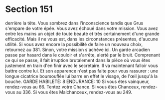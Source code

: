 # Section 151

derrière la tête. Vous sombrez dans l'inconscience tandis que
Grus s'empare de votre épée. Vous avez échoué dans votre
mission.
Vous avez entre les mains un objet de toute beauté et très
certainement d'une grande efficacité. Mais il ne vous est, dans les
circonstances présentes, d'aucune utilité. Si vous avez encore la
possibilité de faire un nouveau choix, retournez au 381. Sinon,
votre mission s'achève ici.
Un garde arcadien passe par hasard dans le couloir et s'arrête,
alerté par le bruit. Comprenant ce qui se passe, il fait irruption
brutalement dans la pièce où vous êtes justement en train d'en
finir avec le secrétaire. Il va maintenant falloir vous battre contre
lui.
Et son apparence n'est pas faite pour vous rassurer : une longue
cicatrice boursouflée lui barre en effet le visage, de l'œil jusqu'à la
bouche.
GARDE HABILETÉ: 8 ENDURANCE: 10 Si vous êtes
vainqueur, rendez-vous au 66.
Tentez votre Chance. Si vous êtes Chanceux, rendez-vous au
336. Si vous êtes Malchanceux, rendez-vous au 249.